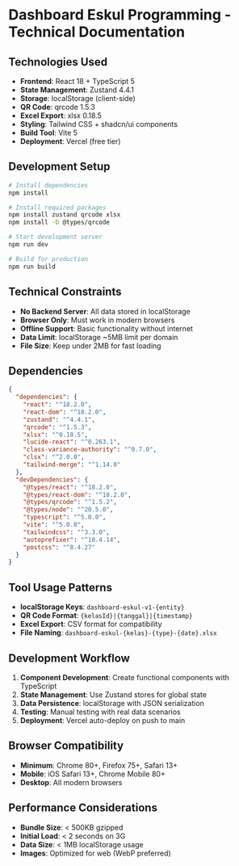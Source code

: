 # Dashboard Eskul Programming - Technical Documentation

## Technologies Used
- **Frontend**: React 18 + TypeScript 5
- **State Management**: Zustand 4.4.1
- **Storage**: localStorage (client-side)
- **QR Code**: qrcode 1.5.3
- **Excel Export**: xlsx 0.18.5
- **Styling**: Tailwind CSS + shadcn/ui components
- **Build Tool**: Vite 5
- **Deployment**: Vercel (free tier)

## Development Setup
```bash
# Install dependencies
npm install

# Install required packages
npm install zustand qrcode xlsx
npm install -D @types/qrcode

# Start development server
npm run dev

# Build for production
npm run build
```

## Technical Constraints
- **No Backend Server**: All data stored in localStorage
- **Browser Only**: Must work in modern browsers
- **Offline Support**: Basic functionality without internet
- **Data Limit**: localStorage ~5MB limit per domain
- **File Size**: Keep under 2MB for fast loading

## Dependencies
```json
{
  "dependencies": {
    "react": "^18.2.0",
    "react-dom": "^18.2.0",
    "zustand": "^4.4.1",
    "qrcode": "^1.5.3",
    "xlsx": "^0.18.5",
    "lucide-react": "^0.263.1",
    "class-variance-authority": "^0.7.0",
    "clsx": "^2.0.0",
    "tailwind-merge": "^1.14.0"
  },
  "devDependencies": {
    "@types/react": "^18.2.0",
    "@types/react-dom": "^18.2.0",
    "@types/qrcode": "^1.5.2",
    "@types/node": "^20.5.0",
    "typescript": "^5.0.0",
    "vite": "^5.0.0",
    "tailwindcss": "^3.3.0",
    "autoprefixer": "^10.4.14",
    "postcss": "^8.4.27"
  }
}
```

## Tool Usage Patterns
- **localStorage Keys**: `dashboard-eskul-v1-{entity}`
- **QR Code Format**: `{kelasId}|{tanggal}|{timestamp}`
- **Excel Export**: CSV format for compatibility
- **File Naming**: `dashboard-eskul-{kelas}-{type}-{date}.xlsx`

## Development Workflow
1. **Component Development**: Create functional components with TypeScript
2. **State Management**: Use Zustand stores for global state
3. **Data Persistence**: localStorage with JSON serialization
4. **Testing**: Manual testing with real data scenarios
5. **Deployment**: Vercel auto-deploy on push to main

## Browser Compatibility
- **Minimum**: Chrome 80+, Firefox 75+, Safari 13+
- **Mobile**: iOS Safari 13+, Chrome Mobile 80+
- **Desktop**: All modern browsers

## Performance Considerations
- **Bundle Size**: < 500KB gzipped
- **Initial Load**: < 2 seconds on 3G
- **Data Size**: < 1MB localStorage usage
- **Images**: Optimized for web (WebP preferred)